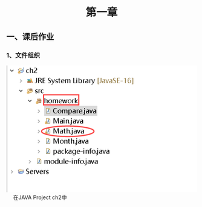 # <center> 第一章
## 一、课后作业 
### 1、文件组织
![](https://github.com/JimmyForest/JAVA_COURSE/blob/ch2/%E5%AD%A6%E4%B9%A0%E8%AE%B0%E5%BD%95%E5%9B%BE%E7%89%87/%E6%96%87%E4%BB%B6%E7%BB%84%E7%BB%87.png?raw=true)  
&emsp; 在JAVA Project ch2中
